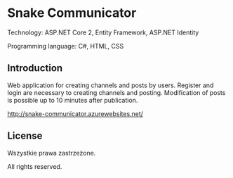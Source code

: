 # Snake Communicator

Technology: ASP.NET Core 2, Entity Framework, ASP.NET Identity

Programming language: C#, HTML, CSS

## Introduction

Web application for creating channels and posts by users. Register and login are necessary to creating channels and posting. Modification of posts is possible up to 10 minutes after publication.

http://snake-communicator.azurewebsites.net/

## License

Wszystkie prawa zastrzeżone.

All rights reserved.
